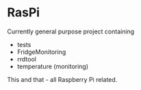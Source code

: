 # RasPi

Currently general purpose project containing

* tests
* FridgeMonitoring
* rrdtool
* temperature (monitoring)

This and that - all Raspberry Pi related.
